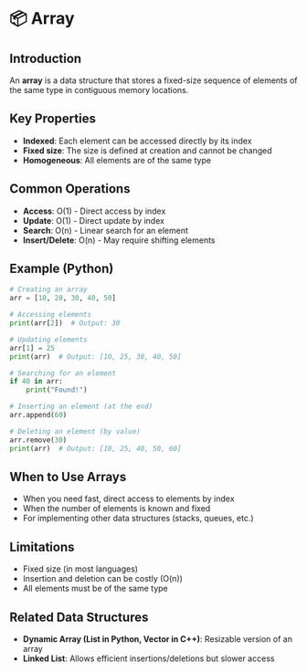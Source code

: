 # 📦 Array

## Introduction

An **array** is a data structure that stores a fixed-size sequence of elements of the same type in contiguous memory locations.

## Key Properties
- **Indexed**: Each element can be accessed directly by its index
- **Fixed size**: The size is defined at creation and cannot be changed
- **Homogeneous**: All elements are of the same type

## Common Operations
- **Access**: O(1) - Direct access by index
- **Update**: O(1) - Direct update by index
- **Search**: O(n) - Linear search for an element
- **Insert/Delete**: O(n) - May require shifting elements

## Example (Python)

```python
# Creating an array
arr = [10, 20, 30, 40, 50]

# Accessing elements
print(arr[2])  # Output: 30

# Updating elements
arr[1] = 25
print(arr)  # Output: [10, 25, 30, 40, 50]

# Searching for an element
if 40 in arr:
    print("Found!")

# Inserting an element (at the end)
arr.append(60)

# Deleting an element (by value)
arr.remove(30)
print(arr)  # Output: [10, 25, 40, 50, 60]
```

## When to Use Arrays
- When you need fast, direct access to elements by index
- When the number of elements is known and fixed
- For implementing other data structures (stacks, queues, etc.)

## Limitations
- Fixed size (in most languages)
- Insertion and deletion can be costly (O(n))
- All elements must be of the same type

## Related Data Structures
- **Dynamic Array (List in Python, Vector in C++)**: Resizable version of an array
- **Linked List**: Allows efficient insertions/deletions but slower access 